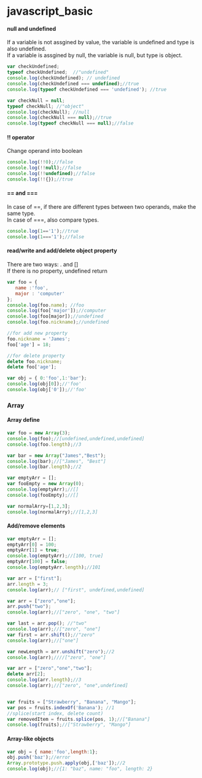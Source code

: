 # javascript_basic

#### null and undefined
If a variable is not assgined by value, the variable is undefined and type is also undefined.\
If a variable is assgined by null, the variable is null, but type is object.
```javascript
var checkUndefined;
typeof checkUndefined;  //"undefined"
console.log(checkUndefined); // undefined
console.log(checkUndefined === undefined);//true
console.log(typeof checkUndefined === 'undefined'); //true

var checkNull = null;
typeof checkNull; //"object"
console.log(checkNull); //null
console.log(checkNull === null);//true
console.log(typeof checkNull === null);//false
```
#### !! operator
Change operand into boolean
```javascript
console.log(!!0);//false
console.log(!!null);//false
console.log(!!undefined);//false
console.log(!!{});//true
```
#### == and ===
In case of ==, if there are different types between two operands, make the same type.\
In case of ===, also compare types.
```javascript
console.log(1=='1');//true
console.log(1==='1');//false
```
#### read/write and add/delete object property
There are two ways: . and []\
If there is no property, undefined return
```javascript
var foo = {
   name :'foo',
   major : 'computer'
};
console.log(foo.name); //foo
console.log(foo['major']);//computer
console.log(foo[major]);//undefined
console.log(foo.nickname);//undefined

//for add new property
foo.nickname = 'James';
foo['age'] = 18;

//for delete property
delete foo.nickname;
delete foo['age'];

var obj = { 0:'foo',1:'bar'};
console.log(obj[0]);//'foo'
console.log(obj['0']);//'foo'

```
### Array
#### Array define
```javascript
var foo = new Array(3);
console.log(foo);//[undefined,undefined,undefined]
console.log(foo.length);//3

var bar = new Array("James","Best");
console.log(bar);//["James", "Best"]
console.log(bar.length);//2

var emptyArr = [];
var fooEmpty = new Array(0);
console.log(emptyArr);//[]
console.log(fooEmpty);//[]

var normalArry=[1,2,3];
console.log(normalArry);//[1,2,3]
```
#### Add/remove elements
```javascript
var emptyArr = [];
emptyArr[0] = 100;
emptyArr[1] = true;
console.log(emptyArr);//[100, true]
emptyArr[100] = false;
console.log(emptyArr.length);//101

var arr = ["first"];
arr.length = 3;
console.log(arr);// ["first", undefined,undefined]

var arr = ["zero","one"];
arr.push("two");
console.log(arr);//["zero", "one", "two"]

var last = arr.pop(); //"two"
console.log(arr);//["zero", "one"]
var first = arr.shift();//"zero"
console.log(arr);//["one"]

var newLength = arr.unshift("zero");//2
console.log(arr);////["zero", "one"]

var arr = ["zero","one","two"];
delete arr[2];
console.log(arr.length);//3
console.log(arr);//["zero", "one",undefined]


var fruits = ["Strawberry", "Banana", "Mango"];
var pos = fruits.indexOf('Banana'); //1
//splice(start index, delete count)
var removedItem = fruits.splice(pos, 1);//["Banana"]
console.log(fruits);//["Strawberry", "Mango"]
```
#### Array-like objects
```javascript
var obj = { name:'foo',length:1};
obj.push('baz');//error
Array.prototype.push.apply(obj,['baz']);//2
console.log(obj);//{1: "baz", name: "foo", length: 2}
```

